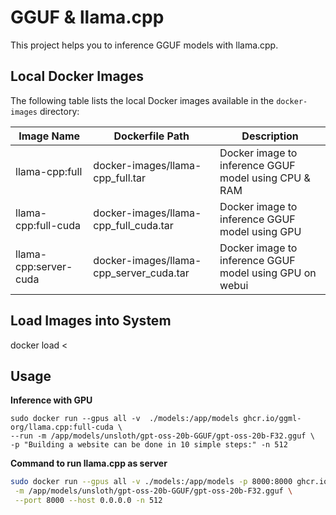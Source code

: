 # GGUF & llama.cpp 

This project helps you to inference GGUF models with llama.cpp. 

## Local Docker Images

The following table lists the local Docker images available in the `docker-images` directory:

| Image Name         | Dockerfile Path                  | Description                        |
|--------------------|----------------------------------|------------------------------------|
| llama-cpp:full   | docker-images/llama-cpp_full.tar      | Docker image to inference GGUF model using CPU & RAM |
| llama-cpp:full-cuda | docker-images/llama-cpp_full_cuda.tar | Docker image to inference GGUF model using GPU |
| llama-cpp:server-cuda | docker-images/llama-cpp_server_cuda.tar | Docker image to inference GGUF model using GPU on webui |

## Load Images into System
docker load < <docker-image-file-path>

## Usage
**Inference with GPU**
```shell
sudo docker run --gpus all -v  ./models:/app/models ghcr.io/ggml-org/llama.cpp:full-cuda \
--run -m /app/models/unsloth/gpt-oss-20b-GGUF/gpt-oss-20b-F32.gguf \
-p "Building a website can be done in 10 simple steps:" -n 512
```

**Command to run llama.cpp as server**
```bash
sudo docker run --gpus all -v ./models:/app/models -p 8000:8000 ghcr.io/ggml-org/llama.cpp:server-cuda \
 -m /app/models/unsloth/gpt-oss-20b-GGUF/gpt-oss-20b-F32.gguf \
 --port 8000 --host 0.0.0.0 -n 512
```